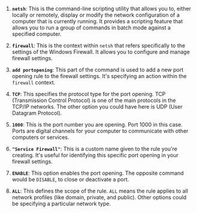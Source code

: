 1. **`netsh`**: This is the command-line scripting utility that allows you to, either locally or remotely, display or modify the network configuration of a computer that is currently running. It provides a scripting feature that allows you to run a group of commands in batch mode against a specified computer.
    
2. **`firewall`**: This is the context within `netsh` that refers specifically to the settings of the Windows Firewall. It allows you to configure and manage firewall settings.
    
3. **`add portopening`**: This part of the command is used to add a new port opening rule to the firewall settings. It's specifying an action within the `firewall` context.
    
4. **`TCP`**: This specifies the protocol type for the port opening. TCP (Transmission Control Protocol) is one of the main protocols in the TCP/IP networks. The other option you could have here is UDP (User Datagram Protocol).
    
5. **`1000`**: This is the port number you are opening. Port 1000 in this case. Ports are digital channels for your computer to communicate with other computers or services.
    
6. **`"Service Firewall"`**: This is a custom name given to the rule you're creating. It's useful for identifying this specific port opening in your firewall settings.
    
7. **`ENABLE`**: This option enables the port opening. The opposite command would be `DISABLE`, to close or deactivate a port.
    
8. **`ALL`**: This defines the scope of the rule. `ALL` means the rule applies to all network profiles (like domain, private, and public). Other options could be specifying a particular network type.
